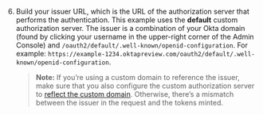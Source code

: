 6. Build your issuer URL, which is the URL of the authorization server that performs the authentication. This example uses the **default** custom authorization server. The issuer is a combination of your Okta domain (found by clicking your username in the upper-right corner of the Admin Console) and `/oauth2/default/.well-known/openid-configuration`. For example: `https://example-1234.oktapreview.com/oauth2/default/.well-known/openid-configuration`.

    > **Note:** If you’re using a custom domain to reference the issuer, make sure that you also configure the custom authorization server to [reflect the custom domain](/docs/guides/custom-url-domain/main/#authorization-server-issuer). Otherwise, there’s a mismatch between the issuer in the request and the tokens minted.
